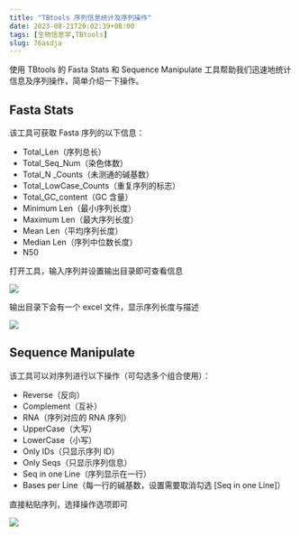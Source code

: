 ```yaml
---
title: "TBtools 序列信息统计及序列操作"
date: 2023-08-21T20:02:39+08:00
tags: [生物信息学,TBtools]
slug: 76asdja
---
```


使用 TBtools 的 Fasta Stats 和 Sequence Manipulate 工具帮助我们迅速地统计信息及序列操作，简单介绍一下操作。

<!--more-->

## Fasta Stats

该工具可获取 Fasta 序列的以下信息：
- Total_Len（序列总长）
- Total_Seq_Num（染色体数）
- Total_N _Counts（未测通的碱基数）
- Total_LowCase_Counts（重复序列的标志）
- Total_GC_content（GC 含量）
- Minimum Len（最小序列长度）
- Maximum Len（最大序列长度）
- Mean Len（平均序列长度）
- Median Len（序列中位数长度）
- N50

打开工具，输入序列并设置输出目录即可查看信息

![](https://jihulab.com/UncleCAT4/static/-/raw/main/blog/20230821200732.png)

输出目录下会有一个 excel 文件，显示序列长度与描述

![](https://jihulab.com/UncleCAT4/static/-/raw/main/blog/20230821200840.png)

## Sequence Manipulate

该工具可以对序列进行以下操作（可勾选多个组合使用）：
- Reverse（反向）
- Complement（互补）
- RNA（序列对应的 RNA 序列）
- UpperCase（大写）
- LowerCase（小写）
- Only IDs（只显示序列 ID）
- Only Seqs（只显示序列信息）
- Seq in one Line（序列显示在一行）
- Bases per Line（每一行的碱基数，设置需要取消勾选 [Seq in one Line]）

直接粘贴序列，选择操作选项即可

![](https://jihulab.com/UncleCAT4/static/-/raw/main/blog/20230821200952.png)